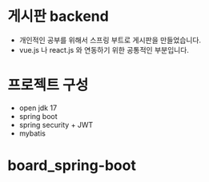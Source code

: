 # 게시판 backend

- 개인적인 공부를 위해서 스프링 부트로 게시판을 만들었습니다.
- vue.js 나 react.js 와 연동하기 위한 공통적인 부분입니다.


# 프로젝트 구성
- open jdk 17
- spring boot
- spring security + JWT
- mybatis
# board_spring-boot
